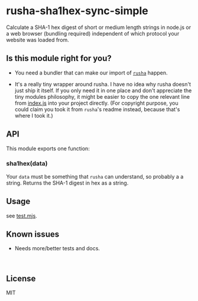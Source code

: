 ﻿
<!--#echo json="package.json" key="name" underline="=" -->
rusha-sha1hex-sync-simple
=========================
<!--/#echo -->

<!--#echo json="package.json" key="description" -->
Calculate a SHA-1 hex digest of short or medium length strings in node.js or a
web browser (bundling required) independent of which protocol your website was
loaded from.
<!--/#echo -->


Is this module right for you?
-----------------------------

* You need a bundler that can make our import of
  [`rusha`](https://github.com/srijs/rusha)
  happen.

* It's a really tiny wrapper around rusha.
  I have no idea why rusha doesn't just ship it itself.
  If you only need it in one place and don't appreciate the tiny modules
  philosophy, it might be easier to copy the one relevant line from
  [index.js](index.js) into your project directly.
  (For copyright purpose, you could claim you took it from
  `rusha`'s readme instead, because that's where I took it.)



API
---

This module exports one function:

### sha1hex(data)

Your `data` must be something that `rusha` can understand,
so probably a a string.
Returns the SHA-1 digest in hex as a string.



Usage
-----

see [test.mjs](test.mjs).



<!--#toc stop="scan" -->



Known issues
------------

* Needs more/better tests and docs.




&nbsp;


License
-------
<!--#echo json="package.json" key=".license" -->
MIT
<!--/#echo -->
